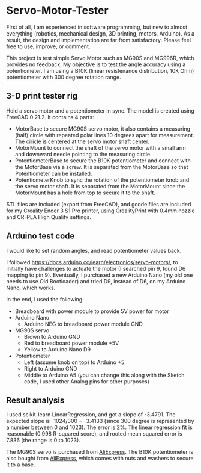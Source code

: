 # Servo-Motor-Tester

First of all, I am experienced in software programming, but new to almost everything (robotics, mechanical design, 3D printing, motors, Arduino). As a result, the design and implementation are far from satisfactory. Please feel free to use, improve, or comment.

This project is test simple Servo Motor such as MG90S and MG996R, which provides no feedback. My objective is to test the angle accuracy using a potentiometer. I am using a B10K (linear resistenance distribution, 10K Ohm) potentiometer with 300 degree rotation range.

## 3-D print tester rig
Hold a servo motor and a potentiometer in sync. The model is created using FreeCAD 0.21.2. It contains 4 parts:
* MotorBase to secure MG90S servo motor, it also contains a measuring (half) circle with repeated polar lines 10 degrees apart for measurement. The ciricle is centered at the servo motor shaft center. 
* MotorMount to connect the shaft of the servo motor with a small arm and downward needle pointing to the measuring circle.
* PotentiometerBase to secure the B10K potentiometer and connect with the MotorBase via a screw. It is separated from the MotorBase so that Potentiometer can be installed.
* PotentiometerKnob to sync the rotation of the potentiometer knob and the servo motor shaft. It is separated from the MotorMount since the MotorMount has a hole from top to secure it to the shaft.

STL files are included (export from FreeCAD), and gcode files are included for my Creality Ender 3 S1 Pro printer, using CrealityPrint with 0.4mm nozzle and CR-PLA High Quality settings. 

## Arduino test code
I would like to set random angles, and read potentiometer values back. 

I followed https://docs.arduino.cc/learn/electronics/servo-motors/, to initially have challenges to actuate the motor (I searched pin 9, found D6 mapping to pin 9). Eventually, I purchased a new Arduino Nano (my old one needs to use Old Bootloader) and tried D9, instead of D6, on my Arduino Nano, which works.  

In the end, I used the following:
* Breadboard with power module to provide 5V power for motor
* Arduino Nano
    * Arduino NEG to breadboard power module GND
* MG90S servo 
    * Brown to Arduino GND
    * Red to breadboard power module +5V
    * Yellow to Arduino Nano D9
* Potentiometer 
    * Left (assume knob on top) to Arduino +5
    * Right to Arduino GND
    * Middle to Arduino A5 (you can change this along with the Sketch code, I used other Analog pins for other purposes)

## Result analysis

I used scikit-learn LinearRegression, and got a slope of -3.4791. The expected slope is -1024/300 = -3.4133 (since 300 degree is represented by a number between 0 and 1023). The error is 2%. The linear regression fit is reasonable (0.998 R-squared score), and rooted mean squared error is 7.836 (the range is 0 to 1023). 

The MG90S servo is purchased from [AliExpress](https://www.aliexpress.us/item/3256806367285184.html?src=google&src=google&albch=shopping&acnt=708-803-3821&slnk=&plac=&mtctp=&albbt=Google_7_shopping&gclsrc=aw.ds&albagn=888888&isSmbAutoCall=false&needSmbHouyi=false&src=google&albch=shopping&acnt=708-803-3821&slnk=&plac=&mtctp=&albbt=Google_7_shopping&gclsrc=aw.ds&albagn=888888&ds_e_adid=&ds_e_matchtype=&ds_e_device=c&ds_e_network=x&ds_e_product_group_id=&ds_e_product_id=en3256806367285184&ds_e_product_merchant_id=107793278&ds_e_product_country=US&ds_e_product_language=en&ds_e_product_channel=online&ds_e_product_store_id=&ds_url_v=2&albcp=19108282527&albag=&isSmbAutoCall=false&needSmbHouyi=false&gad_source=1&gclid=EAIaIQobChMIr5-phfewhgMVohCtBh3wmgHOEAQYASABEgKoWfD_BwE&aff_fcid=29174c1d50f943769efa8012031d57cc-1716919365627-05534-UneMJZVf&aff_fsk=UneMJZVf&aff_platform=aaf&sk=UneMJZVf&aff_trace_key=29174c1d50f943769efa8012031d57cc-1716919365627-05534-UneMJZVf&terminal_id=737d9ac3691746ff8ef5a6a48b8417fd&afSmartRedirect=y&gatewayAdapt=glo2usa). The B10K potentiometer is also bought from [AliExpress](https://www.aliexpress.us/item/2251832615097149.html?spm=a2g0o.productlist.main.1.18932f0bm6LZTu&algo_pvid=0a63f5f6-c752-4cde-8f51-b22f4c4bc927&algo_exp_id=0a63f5f6-c752-4cde-8f51-b22f4c4bc927-0&pdp_npi=4%40dis%21USD%211.75%211.75%21%21%211.75%211.75%21%40210324f117169197356962988eef38%2166432637308%21sea%21US%210%21AB&curPageLogUid=x8oTYf4QWT1x&utparam-url=scene%3Asearch%7Cquery_from%3A), which comes with nuts and washers to secure it to a base.






